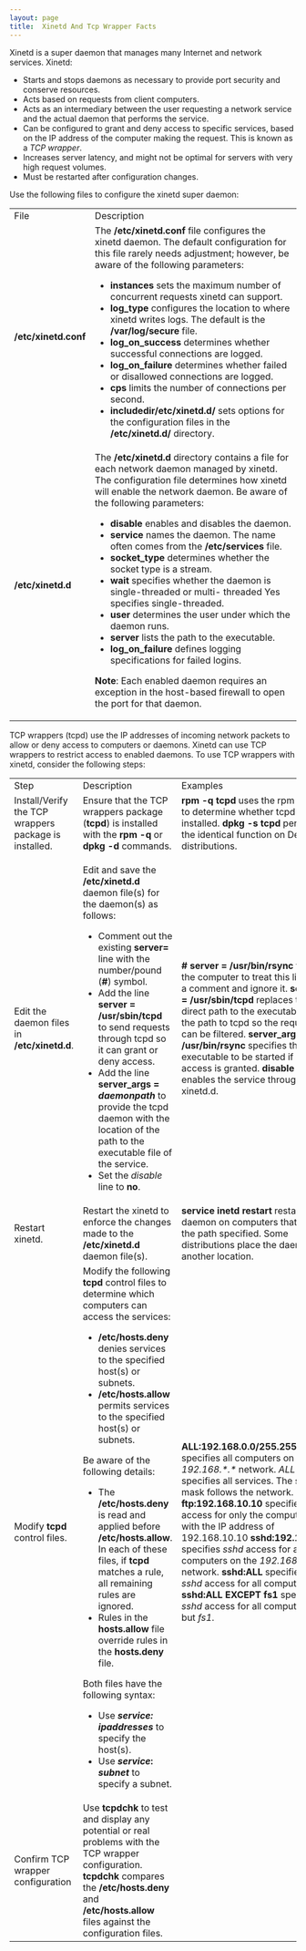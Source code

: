 ```yaml
---
layout: page
title:  Xinetd And Tcp Wrapper Facts
---
```


Xinetd is a super daemon that manages many Internet and network services.
Xinetd:

  * Starts and stops daemons as necessary to provide port security and conserve resources.
  * Acts based on requests from client computers.
  * Acts as an intermediary between the user requesting a network service and the actual daemon that performs the service.
  * Can be configured to grant  and deny access to specific services, based on the IP address of the computer making the request. This is known as a _TCP wrapper_.
  * Increases server latency, and might not be optimal for servers with very high request volumes.
  * Must be restarted after configuration changes.

Use the following files to configure the xinetd super daemon:

<table>

<tr> <td>File</td> <td>Description</td>

</tr>

<tr> <td><b>/etc/xinetd.conf</b></td> <td>The <b>/etc/xinetd.conf</b> file
configures the xinetd daemon. The default configuration for this file rarely
needs adjustment; however, be aware of the following parameters:

<ul>

<li><b>instances</b> sets the maximum number of concurrent requests xinetd can
support.

</li>

<li><b>log_type </b>configures the location to where xinetd writes logs. The
default is the <b>/var/log/secure</b> file.

</li>

<li><b>log_on_success</b><i> </i>determines whether successful connections are
logged.

</li>

<li><b>log_on_failure </b>determines whether failed or disallowed connections
are logged.

</li>

<li><b>cps</b> limits the number of connections per second.

</li>

<li><b>includedir/etc/xinetd.d/ </b>sets options for the configuration files
in the <b>/etc/xinetd.d/</b> directory.

</li>

</ul> </td>

</tr>

<tr> <td> <b>/etc/xinetd.d</b></td> <td>The <b>/etc/xinetd.d </b>directory
contains a file for each network daemon managed by xinetd. The configuration
file determines how xinetd will enable the network daemon. Be aware of the
following parameters:

<ul>

<li><b>disable</b> enables and disables the daemon.

</li>

<li><b>service</b> names the daemon. The name often comes from the<b>
/etc/services</b> file.

</li>

<li><b>socket_type</b> determines whether the socket type is a stream.

</li>

<li><b>wait</b> specifies whether the daemon is single-threaded or multi-
threaded Yes specifies single-threaded.

</li>

<li><b>user</b> determines the user under which the daemon runs.

</li>

<li><b>server</b> lists the path to the executable.

</li>

<li><b>log_on_failure</b><i> </i>defines logging specifications for failed
logins.

</li>

</ul>

<b>Note</b>: Each enabled daemon requires an exception in the host-based
firewall to open the port for that daemon.

</td>

</tr> </table>

TCP wrappers (tcpd) use the IP addresses of incoming network packets to allow
or deny access to computers or daemons. Xinetd can use TCP wrappers to
restrict access to enabled daemons. To use TCP wrappers with xinetd, consider
the following steps:

<table>

<tr> <td>Step</td> <td>Description</td> <td>Examples</td>

</tr>

<tr> <td>Install/Verify the TCP wrappers package is installed.</td> <td>Ensure
that the TCP wrappers package (<b>tcpd</b>) is installed with the <b>rpm
-q</b> or <b>dpkg -d</b> commands.</td> <td><b>rpm -q tcpd</b> uses the rpm
utility to determine whether tcpd is installed.  
<b>dpkg -s tcpd</b> performs the identical function on Debian
distributions.</td>

</tr>

<tr> <td>Edit<b> </b> the<b> </b>daemon files in <b> /etc/xinetd.d</b>.</td>
<td>

Edit and save the<b> /etc/xinetd.d</b> daemon file(s) for the daemon(s) as
follows:

<ul>

<li>Comment out the existing <b>server=</b> line with the number/pound
(<b>#</b>) symbol.

</li>

<li>Add the line <b>server = /usr/sbin/tcpd</b> to send requests through tcpd
so it can grant or deny access.

</li>

<li>Add the line <b>server_args = <i>daemonpath</i> </b>to provide the tcpd
daemon with the location of the path to the executable file of the service.

</li>

<li>Set the <i>disable</i> line to <b>no</b>.

</li>

</ul> </td> <td><b># server = /usr/bin/rsync</b> tells the computer to treat
this line as a comment and ignore it.  
<b>server = /usr/sbin/tcpd </b> replaces the direct path to the executable
with the path to tcpd so the request can be filtered.  
<b>server_args = /usr/bin/rsync </b>specifies the executable to be started if
access is granted.  
<b>disable = no</b> enables the service through xinetd.d.</td>

</tr>

<tr> <td>Restart xinetd.</td> <td>Restart the xinetd to enforce the changes
made to the <b>/etc/xinetd.d</b> daemon file(s).</td> <td><b>service inetd
restart </b>restarts the daemon on computers that use the path specified. Some
distributions place the daemon in another location.</td>

</tr>

<tr> <td>Modify <b>tcpd</b> control files.</td> <td>Modify the following
<b>tcpd</b> control files to determine which computers can access the
services:

<ul>

<li><b>/etc/hosts.deny</b> denies services to the specified host(s) or
subnets.

</li>

<li><b>/etc/hosts.allow</b> permits services to the specified host(s) or
subnets.

</li>

</ul>

Be aware of the following details:

<ul>

<li>The <b>/etc/hosts.deny</b> is read and applied before<b>
/etc/hosts.allow</b>. In each of these files, if <b>tcpd</b> matches a rule,
all remaining rules are ignored.

</li>

<li>Rules in the <b>hosts.allow</b> file override rules in the <b>
hosts.deny</b> file.

</li>

</ul>

Both files have the following syntax:

<ul>

<li>Use <b><i>service: ipaddresses</i> </b>to specify the host(s).

</li>

<li>Use <b><i>service</i>: <i>subnet</i> </b>to specify a subnet.

</li>

</ul> </td> <td><b>ALL:192.168.0.0/255.255.255.0</b> specifies all computers
on the <i>192.168.*.*</i> network. <i>ALL</i> specifies all services. The
subnet mask follows the network.  
<b>ftp:192.168.10.10</b> specifies <i>ftp</i> access for only the computer
with the IP address of 192.168.10.10  
<b>sshd:192.168.</b> specifies <i>sshd</i> access for all computers on the
<i>192.168.*.*</i> network.  
<b>sshd:ALL</b> specifies <i>sshd</i> access for all computers.  
<b>sshd:ALL EXCEPT fs1</b> specifies <i>sshd</i> access for all computers but
<i>fs1</i>. </td>

</tr>

<tr> <td>Confirm TCP wrapper configuration</td> <td>Use <b>tcpdchk</b> to test
and display any potential or real problems with the TCP wrapper configuration.
<b>tcpdchk</b> compares the <b>/etc/hosts.deny </b> and<b>
/etc/hosts.allow</b> files against the configuration files.</td> <td> </td>

</tr> </table>

